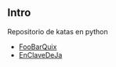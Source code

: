## Intro

Repositorio de katas en python

* [FooBarQuix](20180915/01_foobarquix/README.md)
* [EnClaveDeJa](20180915/02_enclavedeJa/README.md)
